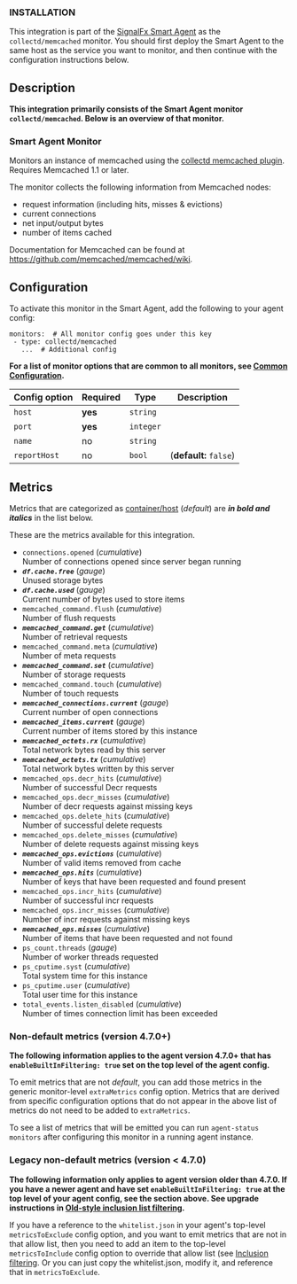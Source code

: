 
<!--- Generated by to-integrations-repo script in Smart Agent repo, DO NOT MODIFY HERE --->

### INSTALLATION

This integration is part of the [SignalFx Smart Agent](https://github.com/signalfx/integrations/tree/master/signalfx-agent)[](sfx_link:signalfx-agent)
as the `collectd/memcached` monitor. You should first deploy the Smart Agent to the
same host as the service you want to monitor, and then continue with the
configuration instructions below.

<!--- GENERATED BY (This comment exists for maintaining compatibility with to-product-docs) --->

## Description

**This integration primarily consists of the Smart Agent monitor `collectd/memcached`.
Below is an overview of that monitor.**

### Smart Agent Monitor


Monitors an instance of memcached using the [collectd memcached
plugin](https://collectd.org/wiki/index.php/Plugin:memcached).  Requires
Memcached 1.1 or later.

The monitor collects the following information from Memcached nodes:

* request information (including hits, misses & evictions)
* current connections
* net input/output bytes
* number of items cached

Documentation for Memcached can be found at https://github.com/memcached/memcached/wiki.


## Configuration

To activate this monitor in the Smart Agent, add the following to your
agent config:

```
monitors:  # All monitor config goes under this key
 - type: collectd/memcached
   ...  # Additional config
```

**For a list of monitor options that are common to all monitors, see [Common
Configuration](https://github.com/signalfx/signalfx-agent/tree/master/docs/monitors/../monitor-config.md#common-configuration).**


| Config option | Required | Type | Description |
| --- | --- | --- | --- |
| `host` | **yes** | `string` |  |
| `port` | **yes** | `integer` |  |
| `name` | no | `string` |  |
| `reportHost` | no | `bool` |  (**default:** `false`) |


## Metrics

Metrics that are categorized as
[container/host](https://docs.signalfx.com/en/latest/admin-guide/usage.html#about-custom-bundled-and-high-resolution-metrics)
(*default*) are ***in bold and italics*** in the list below.

These are the metrics available for this integration.

 - `connections.opened` (*cumulative*)<br>    Number of connections opened since server began running
 - ***`df.cache.free`*** (*gauge*)<br>    Unused storage bytes
 - ***`df.cache.used`*** (*gauge*)<br>    Current number of bytes used to store items
 - `memcached_command.flush` (*cumulative*)<br>    Number of flush requests
 - ***`memcached_command.get`*** (*cumulative*)<br>    Number of retrieval requests
 - `memcached_command.meta` (*cumulative*)<br>    Number of meta requests
 - ***`memcached_command.set`*** (*cumulative*)<br>    Number of storage requests
 - `memcached_command.touch` (*cumulative*)<br>    Number of touch requests
 - ***`memcached_connections.current`*** (*gauge*)<br>    Current number of open connections
 - ***`memcached_items.current`*** (*gauge*)<br>    Current number of items stored by this instance
 - ***`memcached_octets.rx`*** (*cumulative*)<br>    Total network bytes read by this server
 - ***`memcached_octets.tx`*** (*cumulative*)<br>    Total network bytes written by this server
 - `memcached_ops.decr_hits` (*cumulative*)<br>    Number of successful Decr requests
 - `memcached_ops.decr_misses` (*cumulative*)<br>    Number of decr requests against missing keys
 - `memcached_ops.delete_hits` (*cumulative*)<br>    Number of successful delete requests
 - `memcached_ops.delete_misses` (*cumulative*)<br>    Number of delete requests against missing keys
 - ***`memcached_ops.evictions`*** (*cumulative*)<br>    Number of valid items removed from cache
 - ***`memcached_ops.hits`*** (*cumulative*)<br>    Number of keys that have been requested and found present
 - `memcached_ops.incr_hits` (*cumulative*)<br>    Number of successful incr requests
 - `memcached_ops.incr_misses` (*cumulative*)<br>    Number of incr requests against missing keys
 - ***`memcached_ops.misses`*** (*cumulative*)<br>    Number of items that have been requested and not found
 - `ps_count.threads` (*gauge*)<br>    Number of worker threads requested
 - `ps_cputime.syst` (*cumulative*)<br>    Total system time for this instance
 - `ps_cputime.user` (*cumulative*)<br>    Total user time for this instance
 - `total_events.listen_disabled` (*cumulative*)<br>    Number of times connection limit has been exceeded

### Non-default metrics (version 4.7.0+)

**The following information applies to the agent version 4.7.0+ that has
`enableBuiltInFiltering: true` set on the top level of the agent config.**

To emit metrics that are not _default_, you can add those metrics in the
generic monitor-level `extraMetrics` config option.  Metrics that are derived
from specific configuration options that do not appear in the above list of
metrics do not need to be added to `extraMetrics`.

To see a list of metrics that will be emitted you can run `agent-status
monitors` after configuring this monitor in a running agent instance.

### Legacy non-default metrics (version < 4.7.0)

**The following information only applies to agent version older than 4.7.0. If
you have a newer agent and have set `enableBuiltInFiltering: true` at the top
level of your agent config, see the section above. See upgrade instructions in
[Old-style inclusion list filtering](https://github.com/signalfx/signalfx-agent/tree/master/docs/monitors/../legacy-filtering.md#old-style-inclusion-list-filtering).**

If you have a reference to the `whitelist.json` in your agent's top-level
`metricsToExclude` config option, and you want to emit metrics that are not in
that allow list, then you need to add an item to the top-level
`metricsToInclude` config option to override that allow list (see [Inclusion
filtering](https://github.com/signalfx/signalfx-agent/tree/master/docs/monitors/../legacy-filtering.md#inclusion-filtering).  Or you can just
copy the whitelist.json, modify it, and reference that in `metricsToExclude`.


